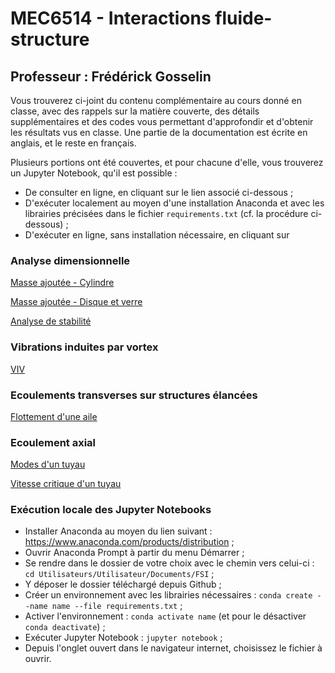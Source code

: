 # MEC6514 - Interactions fluide-structure

## Professeur : Frédérick Gosselin

Vous trouverez ci-joint du contenu complémentaire au cours donné en classe, avec des rappels sur la matière couverte, des détails supplémentaires et des codes vous permettant d'approfondir et d'obtenir les résultats vus en classe. Une partie de la documentation est écrite en anglais, et le reste en français.

Plusieurs portions ont été couvertes, et pour chacune d'elle, vous trouverez un Jupyter Notebook, qu'il est possible :
- De consulter en ligne, en cliquant sur le lien associé ci-dessous ;
- D'exécuter localement au moyen d'une installation Anaconda et avec les librairies précisées dans le fichier ``` requirements.txt ``` (cf. la procédure ci-dessous) ;
- D'exécuter en ligne, sans installation nécessaire, en cliquant sur 

### Analyse dimensionnelle 

[Masse ajoutée - Cylindre](https://github.com/lm2-poly/FSI/blob/main/Chapitre-2_Analyse-dimensionnelle/1_Masse_ajoutee/Cylindre/Masse_ajoutee.ipynb)

[Masse ajoutée - Disque et verre](https://github.com/lm2-poly/FSI/blob/main/Chapitre-2_Analyse-dimensionnelle/1_Masse_ajoutee/Disque_Verre/added_mass.ipynb)

[Analyse de stabilité](https://github.com/lm2-poly/FSI/blob/main/Chapitre-2_Analyse-dimensionnelle/2_Analyse_stabilite/Analyse_stabilite.ipynb)

### Vibrations induites par vortex

[VIV](https://github.com/lm2-poly/FSI/blob/main/Chapitre-3_Vibrations-induites-par-vortex-(VIV)/VIV.ipynb)

### Ecoulements transverses sur structures élancées

[Flottement d'une aile](https://github.com/lm2-poly/FSI/blob/main/Chapitre-4_Ecoulements-transverses-sur-structures-elancees/Flottement/Flottement.ipynb)

### Ecoulement axial

[Modes d'un tuyau](https://github.com/lm2-poly/FSI/blob/main/Chapitre-5_Ecoulement-axial/Tuyau/Modes/Modes.ipynb)

[Vitesse critique d'un tuyau](https://github.com/lm2-poly/FSI/blob/main/Chapitre-5_Ecoulement-axial/Tuyau/Vitesse-critique_flottement/Vitesse_critique.ipynb)

### Exécution locale des Jupyter Notebooks
- Installer Anaconda au moyen du lien suivant : https://www.anaconda.com/products/distribution ;
- Ouvrir Anaconda Prompt à partir du menu Démarrer ;
- Se rendre dans le dossier de votre choix avec le chemin vers celui-ci : ``` cd Utilisateurs/Utilisateur/Documents/FSI ``` ;
- Y déposer le dossier téléchargé depuis Github ;
- Créer un environnement avec les librairies nécessaires : ``` conda create --name name --file requirements.txt ``` ;
- Activer l'environnement : ``` conda activate name ``` (et pour le désactiver ``` conda deactivate ```) ;
- Exécuter Jupyter Notebook : ``` jupyter notebook ``` ;
- Depuis l'onglet ouvert dans le navigateur internet, choisissez le fichier à ouvrir.
